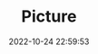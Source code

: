 ---
weight: 1
images:
- /images/edited/97.jpeg
title: Picture
date: 2022-10-24 22:59:53
tags:
- luminar
- work
---